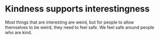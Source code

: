 # Kindness supports interestingness
Most things that are interesting are weird, but for people to allow themselves to be weird, they need to feel safe. We feel safe around people who are kind.

<!-- #p1 -->

<!-- #.inbox -->

<!-- {BearID:6C578B9E-E410-4825-917F-A5BBAC7E8C57-11937-000019DEB605D601} -->
